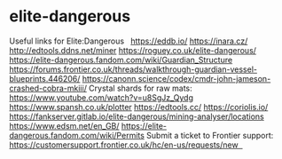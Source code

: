 # elite-dangerous

Useful links for Elite:Dangerous  
https://eddb.io/ 
https://inara.cz/ 
http://edtools.ddns.net/miner 
https://roguey.co.uk/elite-dangerous/ 
https://elite-dangerous.fandom.com/wiki/Guardian_Structure 
https://forums.frontier.co.uk/threads/walkthrough-guardian-vessel-blueprints.446206/ 
https://canonn.science/codex/cmdr-john-jameson-crashed-cobra-mkiii/ 
Crystal shards for raw mats: https://www.youtube.com/watch?v=u8SgJz_Qydg 
https://www.spansh.co.uk/plotter 
https://edtools.cc/ https://coriolis.io/ 
https://fankserver.gitlab.io/elite-dangerous/mining-analyser/locations 
https://www.edsm.net/en_GB/ 
https://elite-dangerous.fandom.com/wiki/Permits 
Submit a ticket to Frontier support: 
https://customersupport.frontier.co.uk/hc/en-us/requests/new  

